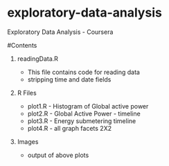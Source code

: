 # exploratory-data-analysis
Exploratory Data Analysis - Coursera

#Contents
1. readingData.R
    * This file contains code for reading data
    * stripping time and date fields
2. R Files
    * plot1.R - Histogram of Global active power   
    * plot2.R - Global Active Power - timeline
    * plot3.R - Energy submetering timeline
    * plot4.R - all graph facets 2X2
    
3. Images
    * output of above plots

